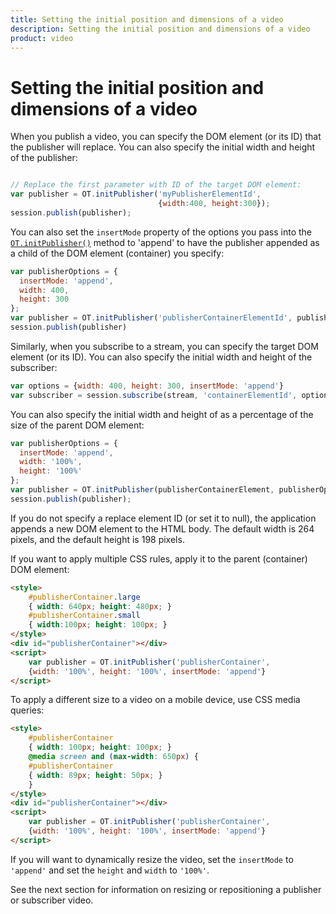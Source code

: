 ```yaml
---
title: Setting the initial position and dimensions of a video
description: Setting the initial position and dimensions of a video
product: video
---
```


# Setting the initial position and dimensions of a video

When you publish a video, you can specify the DOM element (or its ID) that the publisher will replace. You can also specify the initial width and height of the publisher:

```javascript

// Replace the first parameter with ID of the target DOM element:
var publisher = OT.initPublisher('myPublisherElementId',
                                 {width:400, height:300});
session.publish(publisher);
```
You can also set the `insertMode` property of the options you pass into the [`OT.initPublisher()`](/sdk/stitch/video-js-reference/OT.html#initPublisher) method to 'append' to have the publisher appended as a child of the DOM element (container) you specify:

```javascript
var publisherOptions = {
  insertMode: 'append',
  width: 400,
  height: 300
};
var publisher = OT.initPublisher('publisherContainerElementId', publisherOptions);
session.publish(publisher)
```

Similarly, when you subscribe to a stream, you can specify the target DOM element (or its ID). You can also specify the initial width and height of the subscriber:

```javascript
var options = {width: 400, height: 300, insertMode: 'append'}
var subscriber = session.subscribe(stream, 'containerElementId', options);
```

You can also specify the initial width and height of as a percentage of the size of the parent DOM element:

```javascript
var publisherOptions = {
  insertMode: 'append',
  width: '100%',
  height: '100%'
};
var publisher = OT.initPublisher(publisherContainerElement, publisherOptions);
session.publish(publisher);
```

If you do not specify a replace element ID (or set it to null), the application appends a new DOM element to the HTML body. The default width is 264 pixels, and the default height is 198 pixels.

If you want to apply multiple CSS rules, apply it to the parent (container) DOM element:

```html
<style>
    #publisherContainer.large
    { width: 640px; height: 480px; }
    #publisherContainer.small
    { width:100px; height: 100px; }
</style>
<div id="publisherContainer"></div>
<script>
    var publisher = OT.initPublisher('publisherContainer',
    {width: '100%', height: '100%', insertMode: 'append'}
</script>
```

To apply a different size to a video on a mobile device, use CSS media queries:

```html
<style>
    #publisherContainer
    { width: 100px; height: 100px; }
    @media screen and (max-width: 650px) {
    #publisherContainer
    { width: 89px; height: 50px; }
    }
</style>
<div id="publisherContainer"></div>
<script>
    var publisher = OT.initPublisher('publisherContainer',
    {width: '100%', height: '100%', insertMode: 'append'}
</script>
```

If you will want to dynamically resize the video, set the `insertMode` to `'append'` and set the `height` and `width` to `'100%'`.

See the next section for information on resizing or repositioning a publisher or subscriber video.